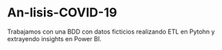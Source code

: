 # An-lisis-COVID-19
Trabajamos con una BDD con datos ficticios realizando ETL en Pytohn y extrayendo insights en Power BI.
